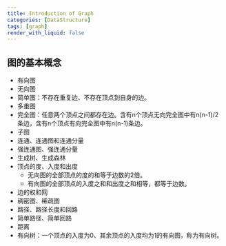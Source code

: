 ```yaml
---
title: Introduction of Graph
categories: [DataStructure]
tags: [graph]
render_with_liquid: false
---
```



## 图的基本概念
* 有向图
* 无向图
* 简单图：不存在重复边、不存在顶点到自身的边。
* 多重图
* 完全图：任意两个顶点之间都存在边。含有n个顶点无向完全图中有n(n-1)/2条边，含有n个顶点有向完全图中有n(n-1)条边。
* 子图
* 连通、连通图和连通分量
* 强连通图、强连通分量
* 生成树、生成森林
* 顶点的度、入度和出度  
  - 无向图的全部顶点的度的和等于边数的2倍。
  - 有向图的全部顶点的入度之和和出度之和相等，都等于边数。
* 边的权和网
* 稠密图、稀疏图
* 路径、路径长度和回路
* 简单路径、简单回路
* 距离
* 有向树：一个顶点的入度为0、其余顶点的入度均为1的有向图，称为有向树。

